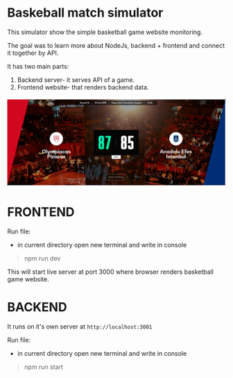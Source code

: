 # Baskeball match simulator

This simulator show the simple basketball game website monitoring.

The goal was to learn more about NodeJs, backend + frontend and connect it together by API.

It has two main parts:
1. Backend server- it serves API of a game.
2. Frontend website- that renders backend data.

![](img/Task.png)


# FRONTEND

Run file:

- in current directory open new terminal and write in console
 
 <!-- > npm i -D dead-server -->

 > npm run dev

This will start live server at port 3000 where browser renders basketball game website.


 # BACKEND

It runs on it's own server at `http://localhost:3001`

 Run file:

- in current directory open new terminal and write in console

 <!-- > npm i express

 > npm i --save-dev nodemon

 > npm i cors -->

 > npm run start